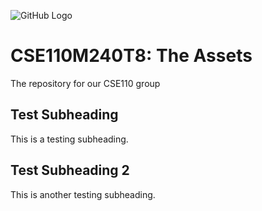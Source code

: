 ![GitHub Logo](http://www.tampico.com/sites/default/files/homepage-slide-images/p-slide_pineapple-coconut.png)

CSE110M240T8: The Assets
============

The repository for our CSE110 group

Test Subheading
------------
 This is a testing subheading.

Test Subheading 2
------------
 This is another testing subheading.
